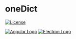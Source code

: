 # oneDict

[![License](http://img.shields.io/badge/Licence-MIT-brightgreen.svg)](LICENSE.md)

[![Angular Logo](https://www.vectorlogo.zone/logos/angular/angular-icon.svg)](https://angular.io/) [![Electron Logo](https://www.vectorlogo.zone/logos/electronjs/electronjs-icon.svg)](https://electronjs.org/)
